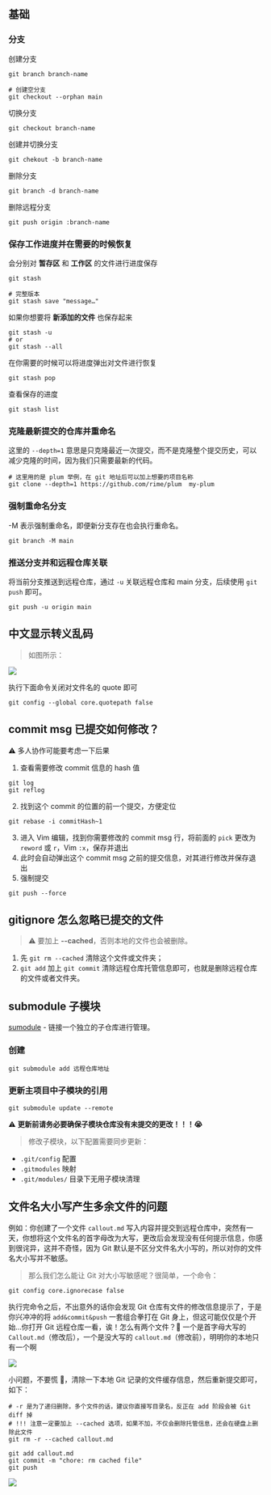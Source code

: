 ## 基础

### 分支

创建分支

```shell
git branch branch-name

# 创建空分支
git checkout --orphan main
```

切换分支

```shell
git checkout branch-name
```

创建并切换分支

```shell
git chekout -b branch-name
```

删除分支

```shell
git branch -d branch-name
```

删除远程分支

```shell
git push origin :branch-name
```

### 保存工作进度并在需要的时候恢复

会分别对 **暂存区** 和 **工作区** 的文件进行进度保存

```shell
git stash

# 完整版本
git stash save "message…"
```

如果你想要将 **新添加的文件** 也保存起来

```shell
git stash -u
# or
git stash --all
```

在你需要的时候可以将进度弹出对文件进行恢复

```shell
git stash pop
```

查看保存的进度

```shell
git stash list
```

### 克隆最新提交的仓库并重命名

这里的 `--depth=1` 意思是只克隆最近一次提交，而不是克隆整个提交历史，可以减少克隆的时间，因为我们只需要最新的代码。

```shell
# 这里用的是 plum 举例，在 git 地址后可以加上想要的项目名称
git clone --depth=1 https://github.com/rime/plum  my-plum
```

### 强制重命名分支

-M 表示强制重命名，即便新分支存在也会执行重命名。

```shell
git branch -M main
```

### 推送分支并和远程仓库关联

将当前分支推送到远程仓库，通过 `-u` 关联远程仓库和 main 分支，后续使用 `git push` 即可。

```shell
git push -u origin main
```

## 中文显示转义乱码

> 如图所示：

![](https://cdn.jsdelivr.net/gh/fengstats/blogcdn@main/2023/Git%20%E4%B8%AD%E6%96%87%E6%98%BE%E7%A4%BA%E8%BD%AC%E4%B9%89%E4%B9%B1%E7%A0%81.png)

执行下面命令关闭对文件名的 quote 即可

```shell
git config --global core.quotepath false
```

## commit msg 已提交如何修改？

⚠️ 多人协作可能要考虑一下后果

1. 查看需要修改 commit 信息的 hash 值

```shell
git log
git reflog
```

2. 找到这个 commit 的位置的前一个提交，方便定位

```shell
git rebase -i commitHash~1
```

3. 进入 Vim 编辑，找到你需要修改的 commit msg 行，将前面的 `pick` 更改为 `reword` 或 `r`，Vim `:x`，保存并退出
4. 此时会自动弹出这个 commit msg 之前的提交信息，对其进行修改并保存退出
5. 强制提交

```shell
git push --force
```

## gitignore 怎么忽略已提交的文件

> ⚠️ 要加上 **--cached**，否则本地的文件也会被删除。

1. 先 `git rm --cached` 清除这个文件或文件夹；
2. `git add` 加上 `git commit` 清除远程仓库托管信息即可，也就是删除远程仓库的文件或者文件夹。

## submodule 子模块

[sumodule](https://git-scm.com/book/zh/v2/Git-%E5%B7%A5%E5%85%B7-%E5%AD%90%E6%A8%A1%E5%9D%97) - 链接一个独立的子仓库进行管理。

### 创建

```shell
git submodule add 远程仓库地址
```

### 更新主项目中子模块的引用

```shell
git submodule update --remote
```

⚠️ **更新前请务必要确保子模块仓库没有未提交的更改！！！😭**

> 修改子模块，以下配置需要同步更新：

- `.git/config` 配置
- `.gitmodules` 映射
- `.git/modules/` 目录下无用子模块清理

## 文件名大小写产生多余文件的问题

例如：你创建了一个文件 `callout.md` 写入内容并提交到远程仓库中，突然有一天，你想将这个文件名的首字母改为大写，更改后会发现没有任何提示信息，你感到很诧异，这并不奇怪，因为 Git 默认是不区分文件名大小写的，所以对你的文件名大小写并不敏感。

> 那么我们怎么能让 Git 对大小写敏感呢？很简单，一个命令：

```shell
git config core.ignorecase false
```

执行完命令之后，不出意外的话你会发现 Git 仓库有文件的修改信息提示了，于是你兴冲冲的将 `add&commit&push` 一套组合拳打在 Git 身上，但这可能仅仅是个开始…你打开 Git 远程仓库一看，诶！怎么有两个文件？🤨 一个是首字母大写的 `Callout.md`（修改后），一个是没大写的 `callout.md`（修改前），明明你的本地只有一个啊

![](https://cdn.jsdelivr.net/gh/fengstats/blogcdn@main/2023/Git-%E6%96%87%E4%BB%B6%E5%A4%A7%E5%B0%8F%E5%86%99%E7%9B%AE%E5%BD%95.png)

小问题，不要慌 👊，清除一下本地 Git 记录的文件缓存信息，然后重新提交即可，如下：

```shell
# -r 是为了递归删除，多个文件的话，建议你直接写目录名，反正在 add 阶段会被 Git diff 掉
# !!! 注意一定要加上 --cached 选项，如果不加，不仅会删除托管信息，还会在硬盘上删除此文件
git rm -r --cached callout.md

git add callout.md
git commit -m "chore: rm cached file"
git push
```

![](https://cdn.jsdelivr.net/gh/fengstats/blogcdn@main/2023/Git-%E6%96%87%E4%BB%B6%E5%A4%A7%E5%B0%8F%E5%86%99%E8%A7%A3%E5%86%B3%E6%B5%81%E7%A8%8B%E6%BC%94%E7%A4%BA.png)

